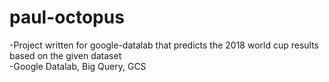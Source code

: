 # paul-octopus

-Project written for google-datalab that predicts the 2018 world cup results based on the given dataset<br/>
-Google Datalab, Big Query, GCS
